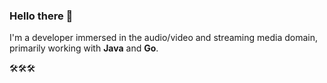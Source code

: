 ### Hello there 👋
I'm a developer immersed in the audio/video and streaming media domain, primarily working with **Java** and **Go**.

🛠🛠🛠
